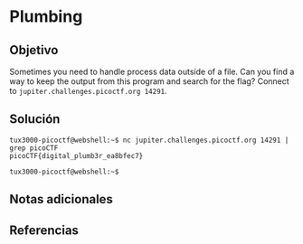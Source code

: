 # Plumbing
## Objetivo

Sometimes you need to handle process data outside of a file. Can you find a way to keep the output from this program and search for the flag? Connect to `jupiter.challenges.picoctf.org 14291`.
## Solución

```shell
tux3000-picoctf@webshell:~$ nc jupiter.challenges.picoctf.org 14291 | grep picoCTF
picoCTF{digital_plumb3r_ea8bfec7}

tux3000-picoctf@webshell:~$ 
```
## Notas adicionales
## Referencias